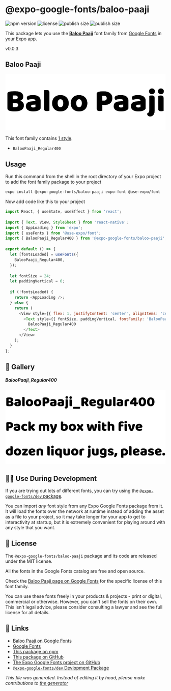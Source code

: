 # @expo-google-fonts/baloo-paaji

![npm version](https://flat.badgen.net/npm/v/@expo-google-fonts/baloo-paaji)
![license](https://flat.badgen.net/github/license/expo/google-fonts)
![publish size](https://flat.badgen.net/packagephobia/install/@expo-google-fonts/baloo-paaji)
![publish size](https://flat.badgen.net/packagephobia/publish/@expo-google-fonts/baloo-paaji)

This package lets you use the [**Baloo Paaji**](https://fonts.google.com/specimen/Baloo+Paaji) font family from [Google Fonts](https://fonts.google.com/) in your Expo app.

v0.0.3

## Baloo Paaji

![Baloo Paaji](./font-family.png)

This font family contains [1 style](#gallery).

- `BalooPaaji_Regular400`

## Usage

Run this command from the shell in the root directory of your Expo project to add the font family package to your project
```sh
expo install @expo-google-fonts/baloo-paaji expo-font @use-expo/font
```

Now add code like this to your project
```js
import React, { useState, useEffect } from 'react';

import { Text, View, StyleSheet } from 'react-native';
import { AppLoading } from 'expo';
import { useFonts } from '@use-expo/font';
import { BalooPaaji_Regular400 } from '@expo-google-fonts/baloo-paaji';

export default () => {
  let [fontsLoaded] = useFonts({
    BalooPaaji_Regular400,
  });

  let fontSize = 24;
  let paddingVertical = 6;

  if (!fontsLoaded) {
    return <AppLoading />;
  } else {
    return (
      <View style={{ flex: 1, justifyContent: 'center', alignItems: 'center' }}>
        <Text style={{ fontSize, paddingVertical, fontFamily: 'BalooPaaji_Regular400' }}>
          BalooPaaji_Regular400
        </Text>
      </View>
    );
  }
};

```

## 🔡 Gallery

##### BalooPaaji_Regular400
![BalooPaaji_Regular400](./95ba9f62ad854dc07958f311af18c674ca943fa7450fa4f6640d18e8eccdfe3f.ttf.png)


## 👩‍💻 Use During Development

If you are trying out lots of different fonts, you can try using the [`@expo-google-fonts/dev` package](https://github.com/expo/google-fonts/tree/master/font-packages/dev#readme).

You can import *any* font style from any Expo Google Fonts package from it. It will load the fonts
over the network at runtime instead of adding the asset as a file to your project, so it may take longer
for your app to get to interactivity at startup, but it is extremely convenient
for playing around with any style that you want.

## 📖 License

The `@expo-google-fonts/baloo-paaji` package and its code are released under the MIT license.

All the fonts in the Google Fonts catalog are free and open source.

Check the [Baloo Paaji page on Google Fonts](https://fonts.google.com/specimen/Baloo+Paaji) for the specific license of this font family.

You can use these fonts freely in your products & projects - print or digital, commercial or otherwise. However, you can't sell the fonts on their own. This isn't legal advice, please consider consulting a lawyer and see the full license for all details.

## 🔗 Links

- [Baloo Paaji on Google Fonts](https://fonts.google.com/specimen/Baloo+Paaji)
- [Google Fonts](https://fonts.google.com/)
- [This package on npm](https://www.npmjs.com/package/@expo-google-fonts/baloo-paaji)
- [This package on GitHub](https://github.com/expo/google-fonts/tree/master/font-packages/baloo-paaji)
- [The Expo Google Fonts project on GitHub](https://github.com/expo/google-fonts)
- [`@expo-google-fonts/dev` Devlopment Package](https://github.com/expo/google-fonts/tree/master/font-packages/dev)


*This file was generated. Instead of editing it by head, please make contributions to [the generator](https://github.com/expo/google-fonts/tree/master/packages/generator)*
